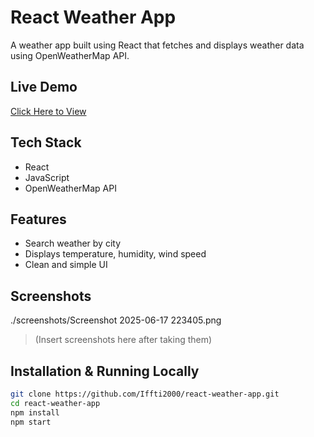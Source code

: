 # React Weather App 

A weather app built using React that fetches and displays weather data using OpenWeatherMap API.

## Live Demo
[Click Here to View](https://react-weather-app-ruddy-two.vercel.app/)

## Tech Stack
- React
- JavaScript
- OpenWeatherMap API

## Features
- Search weather by city
- Displays temperature, humidity, wind speed
- Clean and simple UI

## Screenshots
./screenshots/Screenshot 2025-06-17 223405.png


> (Insert screenshots here after taking them)

## Installation & Running Locally

```bash
git clone https://github.com/Iffti2000/react-weather-app.git
cd react-weather-app
npm install
npm start
